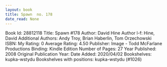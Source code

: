 ```yaml
---
layout: book
title: Spawn  no. 178
date_read: None
---
```


Book Id: 28812118
Title: Spawn #178
Author: David Hine
Author l-f: Hine, David
Additional Authors: Andy Troy, Brian Haberlin, Tom Orzechowski
ISBN: 
My Rating: 0
Average Rating: 4.50
Publisher: Image - Todd McFarlane Productions
Binding: Kindle Edition
Number of Pages: 27
Year Published: 2008
Original Publication Year: 
Date Added: 2020/04/02
Bookshelves: kupka-wstydu
Bookshelves with positions: kupka-wstydu (#1026)

